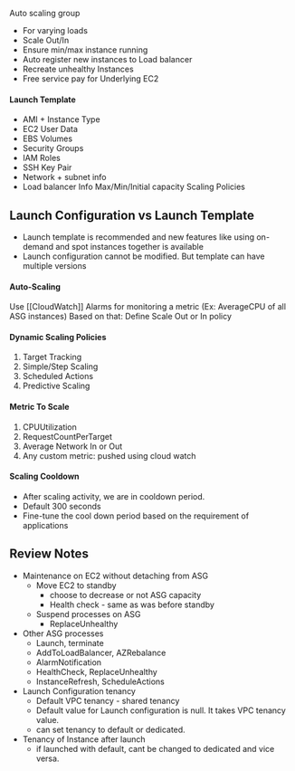 Auto scaling group
- For varying loads
- Scale Out/In
- Ensure min/max instance running
- Auto register new instances to Load balancer
- Recreate unhealthy Instances
- Free service pay for Underlying EC2

#### Launch Template
- AMI + Instance Type
- EC2 User Data
- EBS Volumes
- Security Groups
- IAM Roles
- SSH Key Pair
- Network + subnet info
- Load balancer Info
Max/Min/Initial capacity
Scaling Policies

## Launch Configuration vs Launch Template
- Launch template is recommended and new features like using on-demand and spot instances together is available 
- Launch configuration cannot be modified. But template can have multiple versions 
#### Auto-Scaling
Use [[CloudWatch]] Alarms for monitoring a metric (Ex: AverageCPU of all ASG instances)
Based on that:
	Define Scale Out or In policy

#### Dynamic Scaling Policies
1. Target Tracking 
2. Simple/Step Scaling
3. Scheduled Actions
4. Predictive Scaling

#### Metric To Scale
1. CPUUtilization
2. RequestCountPerTarget
3. Average Network In or Out
4. Any custom metric: pushed using cloud watch


#### Scaling Cooldown
- After scaling activity, we are in cooldown period. 
- Default 300 seconds 
- Fine-tune the cool down period based on the requirement of applications 

## Review Notes 
- Maintenance on EC2 without detaching from ASG 
	- Move EC2 to standby
		- choose to decrease or not ASG capacity 
		- Health check - same as was before standby
	- Suspend processes on ASG 
		- ReplaceUnhealthy
- Other ASG processes
	- Launch, terminate 
	- AddToLoadBalancer, AZRebalance 
	- AlarmNotification 
	- HealthCheck, ReplaceUnhealthy 
	- InstanceRefresh, ScheduleActions
- Launch Configuration tenancy 
	- Default VPC tenancy - shared tenancy 
	- Default value for Launch configuration is null. It takes VPC tenancy value.
	- can set tenancy to default or dedicated.
- Tenancy of Instance after launch 
	- if launched with default, cant be changed to dedicated and vice versa.